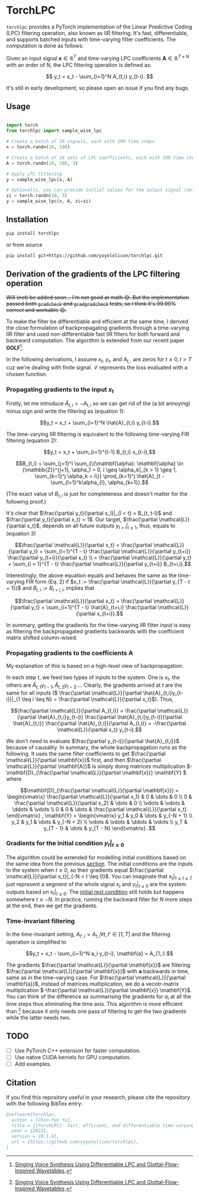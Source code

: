 # TorchLPC

`torchlpc` provides a PyTorch implementation of the Linear Predictive Coding (LPC) filtering operation, also known as IIR filtering.
It's fast, differentiable, and supports batched inputs with time-varying filter coefficients.
The computation is done as follows:

Given an input signal $`\mathbf{x} \in \mathbb{R}^T`$ and time-varying LPC coefficients $`\mathbf{A} \in \mathbb{R}^{T \times N}`$ with an order of $`N`$, the LPC filtering operation is defined as:

$$
y_t = x_t - \sum_{i=1}^N A_{t,i} y_{t-i}.
$$

It's still in early development, so please open an issue if you find any bugs.

## Usage

```python

import torch
from torchlpc import sample_wise_lpc

# Create a batch of 10 signals, each with 100 time steps
x = torch.randn(10, 100)

# Create a batch of 10 sets of LPC coefficients, each with 100 time steps and an order of 3
A = torch.randn(10, 100, 3)

# Apply LPC filtering
y = sample_wise_lpc(x, A)

# Optionally, you can provide initial values for the output signal (default is 0)
zi = torch.randn(10, 3)
y = sample_wise_lpc(x, A, zi=zi)
```


## Installation

```bash
pip install torchlpc
```

or from source

```bash
pip install git+https://github.com/yoyololicon/torchlpc.git
```

## Derivation of the gradients of the LPC filtering operation

~~Will (not) be added soon... I'm not good at math :sweat_smile:.
But the implementation passed both `gradcheck` and `gradgradcheck` tests, so I think it's 99.99% correct and workable :laughing:.~~

To make the filter be differentiable and efficient at the same time, I derived the close formulation of backpropagating gradients through a time-varying IIR filter and used non-differentiable fast IIR filters for both forward and backward computation.
The algorithm is extended from our recent paper **GOLF**[^1].


In the following derivations, I assume $x_t$, $y_t$, and $A_{t, :}$ are zeros for $t \leq 0, t > T$ cuz we're dealing with finite signal.
$\mathcal{L}$ represents the loss evaluated with a chosen function.


### Propagating gradients to the input $x_t$

Firstly, let me introduce $`\hat{A}_{t,i}  = -A_{t,i}`$ so we can get rid of the (a bit annoying) minus sign and write the filtering as (equation 1):
```math
y_t = x_t + \sum_{i=1}^N \hat{A}_{t,i} y_{t-i}.
```
The time-varying IIR filtering is equivalent to the following time-varying FIR filtering (equation 2):
```math
y_t = x_t + \sum_{i=1}^{t-1} B_{t,i} x_{t-i},
```
```math
B_{t,i} 
= \sum_{j=1}^i 
\sum_{\{\mathbf{\alpha}: \mathbf{\alpha} \in {\mathbb{Z}}^{j+1}, \alpha_1 = 0, i \geq \alpha_k|_{k > 1} \geq 1, \sum_{k=1}^j \alpha_k = i\}}
\prod_{k=1}^j \hat{A}_{t - \sum_{l=1}^k\alpha_{l}, \alpha_{k+1}}.
```
(The exact value of $`B_{t,i}`$ is just for completeness and doesn't matter for the following proof.)

It's clear that $`\frac{\partial y_t}{\partial x_l}|_{l < t} = B_{t, t-l}`$ and $\frac{\partial y_t}{\partial x_t} = 1$.
Our target, $\frac{\partial \mathcal{L}}{\partial x_t}$, depends on all future outputs $y_{t+i}|_{i \geq 1}$, thus, equals to (equation 3)
```math
\frac{\partial \mathcal{L}}{\partial x_t} 
= \frac{\partial \mathcal{L}}{\partial y_t}
+ \sum_{i=1}^{T - t} \frac{\partial \mathcal{L}}{\partial y_{t+i}} \frac{\partial y_{t+i}}{\partial x_t} \\
= \frac{\partial \mathcal{L}}{\partial y_t}
+ \sum_{i = 1}^{T - t} \frac{\partial \mathcal{L}}{\partial y_{t+i}} B_{t+i,i}.
```
Interestingly, the above equation equals and behaves the same as the time-varying FIR form (Eq. 2) if $x_t := \frac{\partial \mathcal{L}}{\partial y_{T - t + 1}}$ and $B_{t, i} := B_{t + i, i}$, implies that 
```math
\frac{\partial \mathcal{L}}{\partial x_t} 
= \frac{\partial \mathcal{L}}{\partial y_t}
+ \sum_{i=1}^{T - t} \hat{A}_{t+i,i} \frac{\partial \mathcal{L}}{\partial x_{t+i}}.
```

In summary, getting the gradients for the time-varying IIR filter input is easy as filtering the backpropagated gradients backwards with the coefficient matrix shifted column-wised.

### Propagating gradients to the coefficients $\mathbf{A}$

My explanation of this is based on a high-level view of backpropagation.

In each step $t$, we feed two types of inputs to the system.
One is $x_t$, the others are $`\hat{A}_{t,1}y_{t-1}, \hat{A}_{t,2}y_{t-2} \dots`$.
Clearly, the gradients arrived at $t$ are the same for all inputs ($` \frac{\partial \mathcal{L}}{\partial \hat{A}_{t,i}y_{t-i}}|_{1 \leq i \leq N} = \frac{\partial \mathcal{L}}{\partial x_t}`$).
Thus, 

```math
\frac{\partial \mathcal{L}}{\partial A_{t,i}}
= \frac{\partial \mathcal{L}}{\partial \hat{A}_{t,i}y_{t-i}}
\frac{\partial \hat{A}_{t,i}y_{t-i}}{\partial \hat{A}_{t,i}}
\frac{\partial \hat{A}_{t,i}}{\partial A_{t,i}}
= -\frac{\partial \mathcal{L}}{\partial x_t} y_{t-i}.
```

We don't need to evaluate $`\frac{\partial y_{t-i}}{\partial \hat{A}_{t,i}}`$ because of causality.
In summary, the whole backpropagation runs as the following.
It uses the same filter coefficients to get $`\frac{\partial \mathcal{L}}{\partial \mathbf{x}}`$ first, and then $`\frac{\partial \mathcal{L}}{\partial \mathbf{A}}`$ is simply doing matrices multiplication $`-\mathbf{D}_{\frac{\partial \mathcal{L}}{\partial \mathbf{x}}} \mathbf{Y} `$ where

```math
\mathbf{D}_{\frac{\partial \mathcal{L}}{\partial \mathbf{x}}} = 
\begin{vmatrix}
\frac{\partial \mathcal{L}}{\partial x_1} & 0 & \dots & 0 \\
0 & \frac{\partial \mathcal{L}}{\partial x_2} & \dots & 0 \\
\vdots & \vdots & \ddots & \vdots \\
0 & 0 & \dots & \frac{\partial \mathcal{L}}{\partial x_t}
\end{vmatrix}
,
\mathbf{Y} = 
\begin{vmatrix}
y_1 & y_0 & \dots & y_{-N + 1} \\
y_2 & y_1 & \dots & y_{-N + 2} \\
\vdots & \vdots & \ddots & \vdots \\
y_T & y_{T - 1} & \dots & y_{T - N}
\end{vmatrix}
.
```

### Gradients for the initial condition $y_t|_{t \leq 0}$

The algorithm could be extended for modelling initial conditions based on the same idea from the previous [section](#propagating-gradients-to-the-coefficients).
The initial conditions are the inputs to the system when $t \leq 0$, so their gradients equal $`\frac{\partial \mathcal{L}}{\partial x_t}|_{-N < t \leq 0}`$. 
You can imaginate that $`x_t|_{1 \leq t \leq T}`$ just represent a segment of the whole signal $x_t$ and $y_t|_{t \leq 0}$ are the system outputs based on $`x_t|_{t \leq 0}`$.
The [initial rest condition](#derivation-of-the-gradients-of-the-lpc-filtering-operation) still holds but happens somewhere $t \leq -N$.
In practice, running the backward filter for $N$ more steps at the end, then we get the gradients.

### Time-invariant filtering

In the time-invariant setting, $`A_{t', i} = A_{t, i} \forall t, t' \in [1, T]`$ and the filtering operation is simplified to

```math
y_t = x_t - \sum_{i=1}^N a_i y_{t-i}, \mathbf{a} = A_{1,:}.
```

The gradients $`\frac{\partial \mathcal{L}}{\partial \mathbf{x}}`$ are filtering $`\frac{\partial \mathcal{L}}{\partial \mathbf{x}}`$ with $\mathbf{a}$ backwards in time, same as in the time-varying case.
For $`\frac{\partial \mathcal{L}}{\partial \mathbf{a}}`$, instead of matrices multiplication, we do a vecotr-matrix multiplication $`-\frac{\partial \mathcal{L}}{\partial \mathbf{x}} \mathbf{Y}`$.
You can think of the difference as summarising the gradients for $a_i$ at all the time steps thus eliminating the time axis.
This algorithm is more efficient than [^1] because it only needs one pass of filtering to get the two gradients while the latter needs two.



[^1]: [Singing Voice Synthesis Using Differentiable LPC and Glottal-Flow-Inspired Wavetables](https://arxiv.org/abs/2306.17252).

## TODO

- [ ] Use PyTorch C++ extension for faster computation.
- [ ] Use native CUDA kernels for GPU computation.
- [ ] Add examples.

## Citation

If you find this repository useful in your research, please cite the repository with the following BibTex entry:

```bibtex
@software{torchlpc,
  author = {Chin-Yun Yu},
  title = {{TorchLPC}: fast, efficient, and differentiable time-varying {LPC} filtering in {PyTorch}},
  year = {2023},
  version = {0.1.0},
  url = {https://github.com/yoyololicon/torchlpc},
}
```
